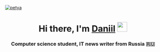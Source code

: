 
  <a href="https://media.discordapp.net/attachments/474894433498824715/959145774434902026/banner.gif">
<img src="https://media.discordapp.net/attachments/474894433498824715/959145774434902026/banner.gif" title="petya"/><a>

<h1 align="center">Hi there, I'm <a href="https://daniilshat.ru/" target="_blank">Daniil</a> 
<img src="https://github.com/blackcater/blackcater/raw/main/images/Hi.gif" height="32"/></h1>
<h3 align="center">Computer science student, IT news writer from Russia 🇷🇺</h3>
